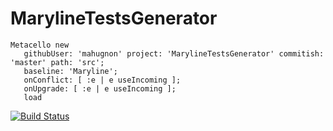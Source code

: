 # MarylineTestsGenerator
```smalltalk
Metacello new
   githubUser: 'mahugnon' project: 'MarylineTestsGenerator' commitish: 'master' path: 'src';
   baseline: 'Maryline';
   onConflict: [ :e | e useIncoming ];
   onUpgrade: [ :e | e useIncoming ];       
   load
```
[![Build Status](https://travis-ci.com/mahugnon/MarylineTestsGenerator.svg?branch=master)](https://travis-ci.com/mahugnon/MarylineTestsGenerator)
